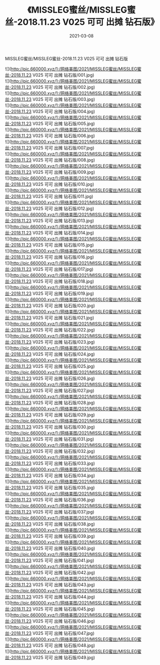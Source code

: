 ﻿---
layout: post
title:  《MISSLEG蜜丝/MISSLEG蜜丝-2018.11.23 V025 可可 出摊 钻石版》
date:   2021-03-08
img: http://pic.660000.xyz/1:/网络美图/2021/MISSLEG蜜丝/MISSLEG蜜丝-2018.11.23 V025 可可 出摊 钻石版/000.jpg
categories: [美女, 清纯, 唯美]
---

MISSLEG蜜丝/MISSLEG蜜丝-2018.11.23 V025 可可 出摊 钻石版

 ![](http://pic.660000.xyz/1:/网络美图/2021/MISSLEG蜜丝/MISSLEG蜜丝-2018.11.23 V025 可可 出摊 钻石版/001.jpg) <br>![](http://pic.660000.xyz/1:/网络美图/2021/MISSLEG蜜丝/MISSLEG蜜丝-2018.11.23 V025 可可 出摊 钻石版/002.jpg) <br>![](http://pic.660000.xyz/1:/网络美图/2021/MISSLEG蜜丝/MISSLEG蜜丝-2018.11.23 V025 可可 出摊 钻石版/003.jpg) <br>![](http://pic.660000.xyz/1:/网络美图/2021/MISSLEG蜜丝/MISSLEG蜜丝-2018.11.23 V025 可可 出摊 钻石版/004.jpg) <br>![](http://pic.660000.xyz/1:/网络美图/2021/MISSLEG蜜丝/MISSLEG蜜丝-2018.11.23 V025 可可 出摊 钻石版/005.jpg) <br>![](http://pic.660000.xyz/1:/网络美图/2021/MISSLEG蜜丝/MISSLEG蜜丝-2018.11.23 V025 可可 出摊 钻石版/006.jpg) <br>![](http://pic.660000.xyz/1:/网络美图/2021/MISSLEG蜜丝/MISSLEG蜜丝-2018.11.23 V025 可可 出摊 钻石版/007.jpg) <br>![](http://pic.660000.xyz/1:/网络美图/2021/MISSLEG蜜丝/MISSLEG蜜丝-2018.11.23 V025 可可 出摊 钻石版/008.jpg) <br>![](http://pic.660000.xyz/1:/网络美图/2021/MISSLEG蜜丝/MISSLEG蜜丝-2018.11.23 V025 可可 出摊 钻石版/009.jpg) <br>![](http://pic.660000.xyz/1:/网络美图/2021/MISSLEG蜜丝/MISSLEG蜜丝-2018.11.23 V025 可可 出摊 钻石版/010.jpg) <br>![](http://pic.660000.xyz/1:/网络美图/2021/MISSLEG蜜丝/MISSLEG蜜丝-2018.11.23 V025 可可 出摊 钻石版/011.jpg) <br>![](http://pic.660000.xyz/1:/网络美图/2021/MISSLEG蜜丝/MISSLEG蜜丝-2018.11.23 V025 可可 出摊 钻石版/012.jpg) <br>![](http://pic.660000.xyz/1:/网络美图/2021/MISSLEG蜜丝/MISSLEG蜜丝-2018.11.23 V025 可可 出摊 钻石版/013.jpg) <br>![](http://pic.660000.xyz/1:/网络美图/2021/MISSLEG蜜丝/MISSLEG蜜丝-2018.11.23 V025 可可 出摊 钻石版/014.jpg) <br>![](http://pic.660000.xyz/1:/网络美图/2021/MISSLEG蜜丝/MISSLEG蜜丝-2018.11.23 V025 可可 出摊 钻石版/015.jpg) <br>![](http://pic.660000.xyz/1:/网络美图/2021/MISSLEG蜜丝/MISSLEG蜜丝-2018.11.23 V025 可可 出摊 钻石版/016.jpg) <br>![](http://pic.660000.xyz/1:/网络美图/2021/MISSLEG蜜丝/MISSLEG蜜丝-2018.11.23 V025 可可 出摊 钻石版/017.jpg) <br>![](http://pic.660000.xyz/1:/网络美图/2021/MISSLEG蜜丝/MISSLEG蜜丝-2018.11.23 V025 可可 出摊 钻石版/018.jpg) <br>![](http://pic.660000.xyz/1:/网络美图/2021/MISSLEG蜜丝/MISSLEG蜜丝-2018.11.23 V025 可可 出摊 钻石版/019.jpg) <br>![](http://pic.660000.xyz/1:/网络美图/2021/MISSLEG蜜丝/MISSLEG蜜丝-2018.11.23 V025 可可 出摊 钻石版/020.jpg) <br>![](http://pic.660000.xyz/1:/网络美图/2021/MISSLEG蜜丝/MISSLEG蜜丝-2018.11.23 V025 可可 出摊 钻石版/021.jpg) <br>![](http://pic.660000.xyz/1:/网络美图/2021/MISSLEG蜜丝/MISSLEG蜜丝-2018.11.23 V025 可可 出摊 钻石版/022.jpg) <br>![](http://pic.660000.xyz/1:/网络美图/2021/MISSLEG蜜丝/MISSLEG蜜丝-2018.11.23 V025 可可 出摊 钻石版/023.jpg) <br>![](http://pic.660000.xyz/1:/网络美图/2021/MISSLEG蜜丝/MISSLEG蜜丝-2018.11.23 V025 可可 出摊 钻石版/024.jpg) <br>![](http://pic.660000.xyz/1:/网络美图/2021/MISSLEG蜜丝/MISSLEG蜜丝-2018.11.23 V025 可可 出摊 钻石版/025.jpg) <br>![](http://pic.660000.xyz/1:/网络美图/2021/MISSLEG蜜丝/MISSLEG蜜丝-2018.11.23 V025 可可 出摊 钻石版/026.jpg) <br>![](http://pic.660000.xyz/1:/网络美图/2021/MISSLEG蜜丝/MISSLEG蜜丝-2018.11.23 V025 可可 出摊 钻石版/027.jpg) <br>![](http://pic.660000.xyz/1:/网络美图/2021/MISSLEG蜜丝/MISSLEG蜜丝-2018.11.23 V025 可可 出摊 钻石版/028.jpg) <br>![](http://pic.660000.xyz/1:/网络美图/2021/MISSLEG蜜丝/MISSLEG蜜丝-2018.11.23 V025 可可 出摊 钻石版/029.jpg) <br>![](http://pic.660000.xyz/1:/网络美图/2021/MISSLEG蜜丝/MISSLEG蜜丝-2018.11.23 V025 可可 出摊 钻石版/030.jpg) <br>![](http://pic.660000.xyz/1:/网络美图/2021/MISSLEG蜜丝/MISSLEG蜜丝-2018.11.23 V025 可可 出摊 钻石版/031.jpg) <br>![](http://pic.660000.xyz/1:/网络美图/2021/MISSLEG蜜丝/MISSLEG蜜丝-2018.11.23 V025 可可 出摊 钻石版/032.jpg) <br>![](http://pic.660000.xyz/1:/网络美图/2021/MISSLEG蜜丝/MISSLEG蜜丝-2018.11.23 V025 可可 出摊 钻石版/033.jpg) <br>![](http://pic.660000.xyz/1:/网络美图/2021/MISSLEG蜜丝/MISSLEG蜜丝-2018.11.23 V025 可可 出摊 钻石版/034.jpg) <br>![](http://pic.660000.xyz/1:/网络美图/2021/MISSLEG蜜丝/MISSLEG蜜丝-2018.11.23 V025 可可 出摊 钻石版/035.jpg) <br>![](http://pic.660000.xyz/1:/网络美图/2021/MISSLEG蜜丝/MISSLEG蜜丝-2018.11.23 V025 可可 出摊 钻石版/036.jpg) <br>![](http://pic.660000.xyz/1:/网络美图/2021/MISSLEG蜜丝/MISSLEG蜜丝-2018.11.23 V025 可可 出摊 钻石版/037.jpg) <br>![](http://pic.660000.xyz/1:/网络美图/2021/MISSLEG蜜丝/MISSLEG蜜丝-2018.11.23 V025 可可 出摊 钻石版/038.jpg) <br>![](http://pic.660000.xyz/1:/网络美图/2021/MISSLEG蜜丝/MISSLEG蜜丝-2018.11.23 V025 可可 出摊 钻石版/039.jpg) <br>![](http://pic.660000.xyz/1:/网络美图/2021/MISSLEG蜜丝/MISSLEG蜜丝-2018.11.23 V025 可可 出摊 钻石版/040.jpg) <br>![](http://pic.660000.xyz/1:/网络美图/2021/MISSLEG蜜丝/MISSLEG蜜丝-2018.11.23 V025 可可 出摊 钻石版/041.jpg) <br>![](http://pic.660000.xyz/1:/网络美图/2021/MISSLEG蜜丝/MISSLEG蜜丝-2018.11.23 V025 可可 出摊 钻石版/042.jpg) <br>![](http://pic.660000.xyz/1:/网络美图/2021/MISSLEG蜜丝/MISSLEG蜜丝-2018.11.23 V025 可可 出摊 钻石版/043.jpg) <br>![](http://pic.660000.xyz/1:/网络美图/2021/MISSLEG蜜丝/MISSLEG蜜丝-2018.11.23 V025 可可 出摊 钻石版/044.jpg) <br>![](http://pic.660000.xyz/1:/网络美图/2021/MISSLEG蜜丝/MISSLEG蜜丝-2018.11.23 V025 可可 出摊 钻石版/045.jpg) <br>![](http://pic.660000.xyz/1:/网络美图/2021/MISSLEG蜜丝/MISSLEG蜜丝-2018.11.23 V025 可可 出摊 钻石版/046.jpg) <br>![](http://pic.660000.xyz/1:/网络美图/2021/MISSLEG蜜丝/MISSLEG蜜丝-2018.11.23 V025 可可 出摊 钻石版/047.jpg) <br>![](http://pic.660000.xyz/1:/网络美图/2021/MISSLEG蜜丝/MISSLEG蜜丝-2018.11.23 V025 可可 出摊 钻石版/048.jpg) <br>![](http://pic.660000.xyz/1:/网络美图/2021/MISSLEG蜜丝/MISSLEG蜜丝-2018.11.23 V025 可可 出摊 钻石版/049.jpg) <br>